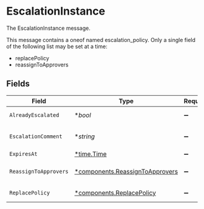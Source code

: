 # EscalationInstance

The EscalationInstance message.

This message contains a oneof named escalation_policy. Only a single field of the following list may be set at a time:
  - replacePolicy
  - reassignToApprovers



## Fields

| Field                                                                             | Type                                                                              | Required                                                                          | Description                                                                       |
| --------------------------------------------------------------------------------- | --------------------------------------------------------------------------------- | --------------------------------------------------------------------------------- | --------------------------------------------------------------------------------- |
| `AlreadyEscalated`                                                                | **bool*                                                                           | :heavy_minus_sign:                                                                | The alreadyEscalated field.                                                       |
| `EscalationComment`                                                               | **string*                                                                         | :heavy_minus_sign:                                                                | The escalationComment field.                                                      |
| `ExpiresAt`                                                                       | [*time.Time](https://pkg.go.dev/time#Time)                                        | :heavy_minus_sign:                                                                | N/A                                                                               |
| `ReassignToApprovers`                                                             | [*components.ReassignToApprovers](../../models/components/reassigntoapprovers.md) | :heavy_minus_sign:                                                                | The ReassignToApprovers message.                                                  |
| `ReplacePolicy`                                                                   | [*components.ReplacePolicy](../../models/components/replacepolicy.md)             | :heavy_minus_sign:                                                                | The ReplacePolicy message.                                                        |